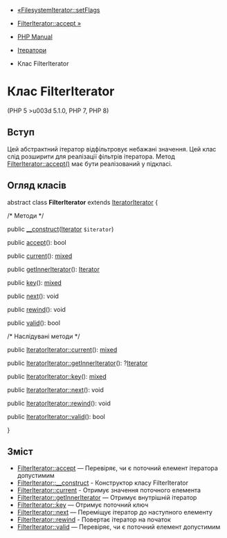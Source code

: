 - [«FilesystemIterator::setFlags](filesystemiterator.setflags.md)
- [FilterIterator::accept »](filteriterator.accept.md)

- [PHP Manual](index.md)
- [Ітератори](spl.iterators.md)
- Клас FilterIterator

# Клас FilterIterator

(PHP 5 \>u003d 5.1.0, PHP 7, PHP 8)

## Вступ

Цей абстрактний ітератор відфільтровує небажані значення. Цей клас
слід розширити для реалізації фільтрів ітератора.
Метод [FilterIterator::accept()](filteriterator.accept.md) має бути
реалізований у підкласі.

## Огляд класів

abstract class **FilterIterator** extends
[IteratorIterator](class.iteratoriterator.md) {

/\* Методи \*/

public
[\_\_construct](filteriterator.construct.md)([Iterator](class.iterator.md)
`$iterator`)

public [accept](filteriterator.accept.md)(): bool

public [current](filteriterator.current.md)():
[mixed](language.types.declarations.md#language.types.declarations.mixed)

public [getInnerIterator](filteriterator.getinneriterator.md)():
[Iterator](class.iterator.md)

public [key](filteriterator.key.md)():
[mixed](language.types.declarations.md#language.types.declarations.mixed)

public [next](filteriterator.next.md)(): void

public [rewind](filteriterator.rewind.md)(): void

public [valid](filteriterator.valid.md)(): bool

/\* Наслідувані методи \*/

public [IteratorIterator::current](iteratoriterator.current.md)():
[mixed](language.types.declarations.md#language.types.declarations.mixed)

public
[IteratorIterator::getInnerIterator](iteratoriterator.getinneriterator.md)():
?[Iterator](class.iterator.md)

public [IteratorIterator::key](iteratoriterator.key.md)():
[mixed](language.types.declarations.md#language.types.declarations.mixed)

public [IteratorIterator::next](iteratoriterator.next.md)(): void

public [IteratorIterator::rewind](iteratoriterator.rewind.md)(): void

public [IteratorIterator::valid](iteratoriterator.valid.md)(): bool

}

## Зміст

- [FilterIterator::accept](filteriterator.accept.md) — Перевіряє,
чи є поточний елемент ітератора допустимим
- [FilterIterator::\_\_construct](filteriterator.construct.md) -
Конструктор класу FilterIterator
- [FilterIterator::current](filteriterator.current.md) - Отримує
значення поточного елемента
- [FilterIterator::getInnerIterator](filteriterator.getinneriterator.md)
— Отримує внутрішній ітератор
- [FilterIterator::key](filteriterator.key.md) — Отримує поточний
ключ
- [FilterIterator::next](filteriterator.next.md) — Переміщує
ітератор до наступного елементу
- [FilterIterator::rewind](filteriterator.rewind.md) - Повертає
ітератор на початок
- [FilterIterator::valid](filteriterator.valid.md) — Перевіряє,
чи є поточний елемент допустимим
